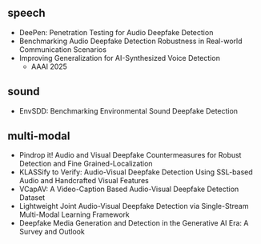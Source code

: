 ## speech
- DeePen: Penetration Testing for Audio Deepfake Detection
- Benchmarking Audio Deepfake Detection Robustness in Real-world Communication Scenarios
- Improving Generalization for AI-Synthesized Voice Detection
  - AAAI 2025
## sound
- EnvSDD: Benchmarking Environmental Sound Deepfake Detection

## multi-modal
- Pindrop it! Audio and Visual Deepfake Countermeasures for Robust Detection and Fine Grained-Localization
- KLASSify to Verify: Audio-Visual Deepfake Detection Using SSL-based Audio and Handcrafted Visual Features
- VCapAV: A Video-Caption Based Audio-Visual Deepfake Detection Dataset
- Lightweight Joint Audio-Visual Deepfake Detection via Single-Stream Multi-Modal Learning Framework
- Deepfake Media Generation and Detection in the Generative AI Era: A Survey and Outlook
